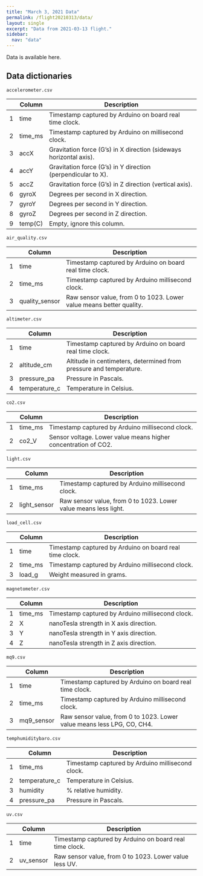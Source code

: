 ```yaml
---
title: "March 3, 2021 Data"
permalink: /flight20210313/data/
layout: single
excerpt: "Data from 2021-03-13 flight."
sidebar:
  nav: "data"
---
```


Data is available here.

## Data dictionaries

`accelerometer.csv`

|   | Column   | Description                                                        |
| - | -------- | ----------------------------------------------------------------- |
| 1 | time     | Timestamp captured by Arduino on board real time clock.            |
| 2 | time\_ms | Timestamp captured by Arduino on millisecond clock.                |
| 3 | accX     | Gravitation force (G’s) in X direction (sideways horizontal axis). |
| 4 | accY     | Gravitation force (G’s) in Y direction (perpendicular to X).       |
| 5 | accZ     | Gravitation force (G’s) in Z direction (vertical axis).            |
| 6 | gyroX    | Degrees per second in X direction.                                 |
| 7 | gyroY    | Degrees per second in Y direction.                                 |
| 8 | gyroZ    | Degrees per second in Z direction.                                 |
| 9 | temp(C)  | Empty, ignore this column.                                         |

`air_quality.csv`  

|   | Column          | Description                                                         |
| - | --------------- | ------------------------------------------------------------------- |
| 1 | time            | Timestamp captured by Arduino on board real time clock.             |
| 2 | time\_ms        | Timestamp captured by Arduino millisecond clock.                    |
| 3 | quality\_sensor | Raw sensor value, from 0 to 1023. Lower value means better quality. |

`altimeter.csv`

|   | Column         | Description                                                        |
| - | -------------- | ------------------------------------------------------------------ |
| 1 | time           | Timestamp captured by Arduino on board real time clock.            |
| 2 | altitude\_cm   | Altitude in centimeters, determined from pressure and temperature. |
| 3 | pressure\_pa   | Pressure in Pascals.                                               |
| 4 | temperature\_c | Temperature in Celsius.                                            |


`co2.csv`

|   | Column   | Description                                                    |
| - | -------- | -------------------------------------------------------------- |
| 1 | time\_ms | Timestamp captured by Arduino millisecond clock.               |
| 2 | co2\_V   | Sensor voltage. Lower value means higher concentration of CO2. |


`light.csv`  

|   | Column        | Description                                                     |
| - | ------------- | --------------------------------------------------------------- |
| 1 | time\_ms      | Timestamp captured by Arduino millisecond clock.                |
| 2 | light\_sensor | Raw sensor value, from 0 to 1023. Lower value means less light. |

`load_cell.csv`

|   | Column   | Description                                             |
| - | -------- | ------------------------------------------------------- |
| 1 | time     | Timestamp captured by Arduino on board real time clock. |
| 2 | time\_ms | Timestamp captured by Arduino millisecond clock.        |
| 3 | load\_g  | Weight measured in grams.                               |

`magnetometer.csv`

|   | Column   | Description                                      |
| - | -------- | ------------------------------------------------ |
| 1 | time\_ms | Timestamp captured by Arduino millisecond clock. |
| 2 | X        | nanoTesla strength in X axis direction.          |
| 3 | Y        | nanoTesla strength in Y axis direction.          |
| 4 | Z        | nanoTesla strength in Z axis direction.          |

`mq9.csv`

|   | Column      | Description                                                            |
| - | ----------- | ---------------------------------------------------------------------- |
| 1 | time        | Timestamp captured by Arduino on board real time clock.                |
| 2 | time\_ms    | Timestamp captured by Arduino millisecond clock.                       |
| 3 | mq9\_sensor | Raw sensor value, from 0 to 1023. Lower value means less LPG, CO, CH4. |	

`temphumiditybaro.csv`

|   | Column         | Description                                      |
| - | -------------- | ------------------------------------------------ |
| 1 | time\_ms       | Timestamp captured by Arduino millisecond clock. |
| 2 | temperature\_c | Temperature in Celsius.                          |
| 3 | humidity       | % relative humidity.                             |
| 4 | pressure\_pa   | Pressure in Pascals.                             |

`uv.csv`  

|   | Column     | Description                                             |
| - | ---------- | ------------------------------------------------------- |
| 1 | time       | Timestamp captured by Arduino on board real time clock. |
| 2 | uv\_sensor | Raw sensor value, from 0 to 1023. Lower value less UV.  |